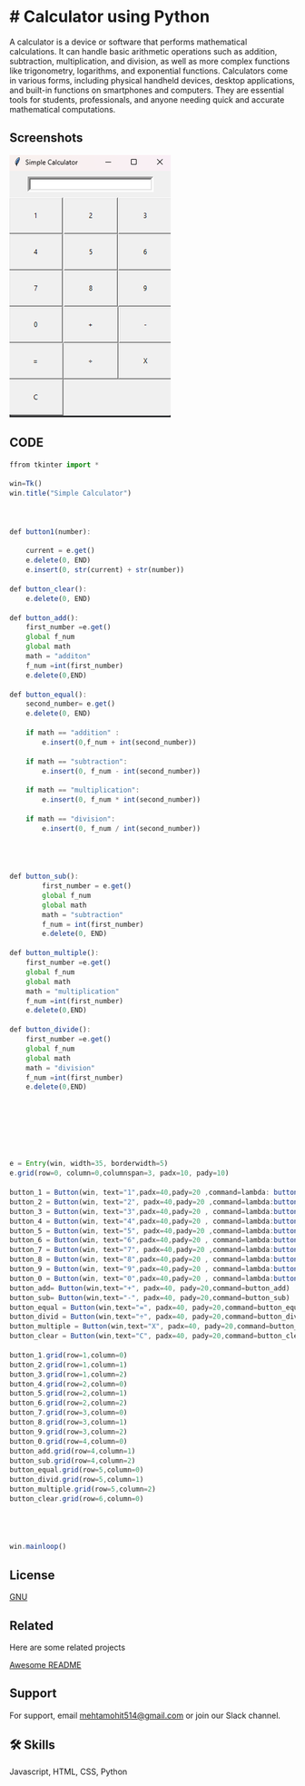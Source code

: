 # #  Calculator using Python
 
A calculator is a device or software that performs mathematical calculations. It can handle basic arithmetic operations such as addition, subtraction, multiplication, and division, as well as more complex functions like trigonometry, logarithms, and exponential functions. Calculators come in various forms, including physical handheld devices, desktop applications, and built-in functions on smartphones and computers. They are essential tools for students, professionals, and anyone needing quick and accurate mathematical computations.
## Screenshots

![App Screenshot](https://github.com/Dynamatic01/Calculator_by_Python/blob/main/Screenshot%202024-07-03%20135047.png)


## CODE

```javascript
ffrom tkinter import *

win=Tk()
win.title("Simple Calculator")



def button1(number):

    current = e.get()
    e.delete(0, END)
    e.insert(0, str(current) + str(number))

def button_clear():
    e.delete(0, END)

def button_add():
    first_number =e.get()
    global f_num
    global math
    math = "additon"
    f_num =int(first_number)
    e.delete(0,END)

def button_equal():
    second_number= e.get()
    e.delete(0, END)

    if math == "addition" :
        e.insert(0,f_num + int(second_number))

    if math == "subtraction":
        e.insert(0, f_num - int(second_number))

    if math == "multiplication":
        e.insert(0, f_num * int(second_number))

    if math == "division":
        e.insert(0, f_num / int(second_number))




def button_sub():
        first_number = e.get()
        global f_num
        global math
        math = "subtraction"
        f_num = int(first_number)
        e.delete(0, END)

def button_multiple():
    first_number =e.get()
    global f_num
    global math
    math = "multiplication"
    f_num =int(first_number)
    e.delete(0,END)

def button_divide():
    first_number =e.get()
    global f_num
    global math
    math = "division"
    f_num =int(first_number)
    e.delete(0,END)







e = Entry(win, width=35, borderwidth=5)
e.grid(row=0, column=0,columnspan=3, padx=10, pady=10)

button_1 = Button(win, text="1",padx=40,pady=20 ,command=lambda: button1(1))
button_2 = Button(win, text="2", padx=40,pady=20 ,command=lambda:button1(2))
button_3 = Button(win, text="3",padx=40,pady=20 , command=lambda:button1(3))
button_4 = Button(win, text="4",padx=40,pady=20 , command=lambda:button1(4))
button_5 = Button(win, text="5", padx=40,pady=20 ,command=lambda:button1(5))
button_6 = Button(win, text="6",padx=40,pady=20 , command=lambda:button1(6))
button_7 = Button(win, text="7", padx=40,pady=20 ,command=lambda:button1(7))
button_8 = Button(win, text="8",padx=40,pady=20 , command=lambda:button1(8))
button_9 = Button(win, text="9",padx=40,pady=20 , command=lambda:button1(9))
button_0 = Button(win, text="0",padx=40,pady=20 , command=lambda:button1(0))
button_add= Button(win,text="+", padx=40, pady=20,command=button_add)
button_sub= Button(win,text="-", padx=40, pady=20,command=button_sub)
button_equal = Button(win,text="=", padx=40, pady=20,command=button_equal)
button_divid = Button(win,text="÷", padx=40, pady=20,command=button_divide)
button_multiple = Button(win,text="X", padx=40, pady=20,command=button_multiple)
button_clear = Button(win,text="C", padx=40, pady=20,command=button_clear)

button_1.grid(row=1,column=0)
button_2.grid(row=1,column=1)
button_3.grid(row=1,column=2)
button_4.grid(row=2,column=0)
button_5.grid(row=2,column=1)
button_6.grid(row=2,column=2)
button_7.grid(row=3,column=0)
button_8.grid(row=3,column=1)
button_9.grid(row=3,column=2)
button_0.grid(row=4,column=0)
button_add.grid(row=4,column=1)
button_sub.grid(row=4,column=2)
button_equal.grid(row=5,column=0)
button_divid.grid(row=5,column=1)
button_multiple.grid(row=5,column=2)
button_clear.grid(row=6,column=0)




win.mainloop()
```


## License

[GNU](https://github.com/Dynamatic01/Calculator_by_Python/blob/main/LICENSE)


## Related

Here are some related projects

[Awesome README](https://github.com/matiassingers/awesome-readme)


## Support

For support, email mehtamohit514@gmail.com or join our Slack channel.


## 🛠 Skills
Javascript, HTML, CSS, Python

